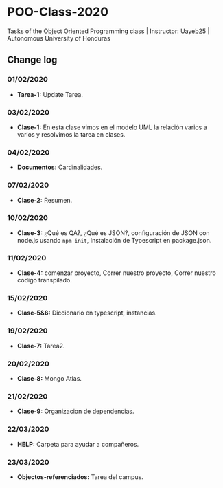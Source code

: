 # POO-Class-2020
Tasks of the Object Oriented Programming class | Instructor: [Uayeb25](https://github.com/uayeb25) | Autonomous University of Honduras

## Change log

### 01/02/2020
- **Tarea-1:** Update Tarea.

### 03/02/2020
- **Clase-1:** En esta clase vimos en el modelo UML la relación varios a varios y resolvimos la tarea en clases.

### 04/02/2020
- **Documentos:** Cardinalidades.

### 07/02/2020
- **Clase-2:** Resumen.

### 10/02/2020
- **Clase-3:** ¿Qué es QA?, ¿Qué es JSON?, configuración de JSON con node.js usando `npm init`, Instalación de Typescript en package.json.

### 11/02/2020
- **Clase-4:** comenzar proyecto, Correr nuestro proyecto, Correr nuestro codigo transpilado.

### 15/02/2020
- **Clase-5&6:** Diccionario en typescript, instancias.

### 19/02/2020
- **Clase-7:** Tarea2.

### 20/02/2020
- **Clase-8:** Mongo Atlas.

### 21/02/2020
- **Clase-9:** Organizacion de dependencias.

### 22/03/2020
- **HELP:** Carpeta para ayudar a compañeros.

### 23/03/2020
- **Objectos-referenciados:** Tarea del campus.
